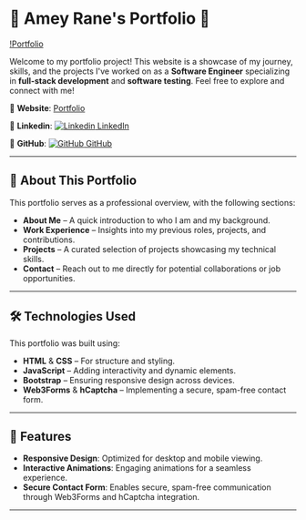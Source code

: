 

# 🌟 **Amey Rane's Portfolio** 🌟
[!Portfolio](./portfolio.png)


Welcome to my portfolio project! This website is a showcase of my journey, skills, and the projects I've worked on as a **Software Engineer** specializing in **full-stack development** and **software testing**. Feel free to explore and connect with me!

🔗 **Website**: [Portfolio](https://ameyrane98.github.io/my-portfolio/)

🔗 **Linkedin**: [![Linkedin](https://i.sstatic.net/gVE0j.png) LinkedIn](https://www.linkedin.com/in/amey-santosh-rane-8b94601b0/)

🔗 **GitHub**: [![GitHub](https://i.sstatic.net/tskMh.png) GitHub](https://github.com/ameyrane98?tab=repositories)

---

## 📖 **About This Portfolio**

This portfolio serves as a professional overview, with the following sections:

- **About Me** – A quick introduction to who I am and my background.
- **Work Experience** – Insights into my previous roles, projects, and contributions.
- **Projects** – A curated selection of projects showcasing my technical skills.
- **Contact** – Reach out to me directly for potential collaborations or job opportunities.

---

## 🛠️ **Technologies Used**

This portfolio was built using:

- **HTML** & **CSS** – For structure and styling.
- **JavaScript** – Adding interactivity and dynamic elements.
- **Bootstrap** – Ensuring responsive design across devices.
- **Web3Forms** & **hCaptcha** – Implementing a secure, spam-free contact form.

---

## 🌟 **Features**

- **Responsive Design**: Optimized for desktop and mobile viewing.
- **Interactive Animations**: Engaging animations for a seamless experience.
- **Secure Contact Form**: Enables secure, spam-free communication through Web3Forms and hCaptcha integration.

---
